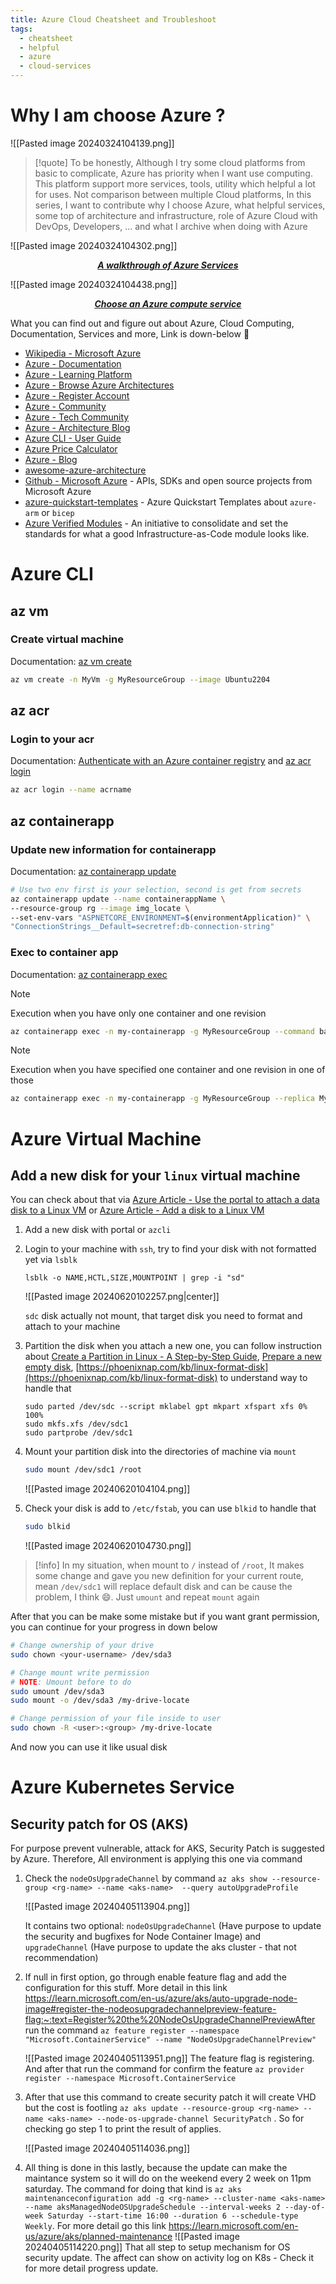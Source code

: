 ```yaml
---
title: Azure Cloud Cheatsheet and Troubleshoot
tags:
  - cheatsheet
  - helpful
  - azure
  - cloud-services
---
```

# Why I am choose Azure ?

![[Pasted image 20240324104139.png]]
>[!quote]
>To be honestly, Although I try some cloud platforms from basic to complicate, Azure has priority when I want use computing. This platform support more services, tools, utility which helpful a lot for uses. Not comparison between multiple Cloud platforms, In this series, I want to contribute why I choose Azure, what helpful services, some top of architecture and infrastructure, role of Azure Cloud with DevOps, Developers, ... and what I archive when doing with Azure

![[Pasted image 20240324104302.png]]
<div align="center">
    <strong><em><p style="text-align: center;"><a href="https://iamguptarishi.wordpress.com/2019/03/04/a-walkthrough-of-azure-services/">A walkthrough of Azure Services</a></p></em></strong>
</div>

![[Pasted image 20240324104438.png]]
<div align="center">
    <strong><em><p style="text-align: center;"><a href="https://learn.microsoft.com/en-us/azure/architecture/guide/technology-choices/compute-decision-tree">Choose an Azure compute service</a></p></em></strong>
</div>
What you can find out and figure out about Azure, Cloud Computing, Documentation, Services and more, Link is down-below 🤝

- [Wikipedia - Microsoft Azure](https://en.wikipedia.org/wiki/Microsoft_Azure)
- [Azure - Documentation](https://learn.microsoft.com/en-us/azure/?product=popular)
- [Azure - Learning Platform](https://learn.microsoft.com/en-us/training/azure/)
- [Azure - Browse Azure Architectures](https://learn.microsoft.com/en-us/azure/architecture/browse/)
- [Azure - Register Account](https://azure.microsoft.com/en-us/free)
- [Azure - Community](https://techcommunity.microsoft.com/t5/azure/ct-p/Azure)
- [Azure - Tech Community](https://techcommunity.microsoft.com/)
- [Azure - Architecture Blog](https://techcommunity.microsoft.com/t5/azure-architecture-blog/bg-p/AzureArchitectureBlog)
- [Azure CLI - User Guide](https://learn.microsoft.com/en-us/cli/azure/reference-index?view=azure-cli-latest)
- [Azure Price Calculator](https://azure.microsoft.com/en-gb/pricing/calculator/)
- [Azure - Blog](https://azure.microsoft.com/en-us/blog/)
- [awesome-azure-architecture](https://github.com/lukemurraynz/awesome-azure-architecture)
- [Github - Microsoft Azure](https://github.com/Azure) - APIs, SDKs and open source projects from Microsoft Azure
- [azure-quickstart-templates](https://github.com/Azure/azure-quickstart-templates) - Azure Quickstart Templates about `azure-arm` or `bicep`
- [Azure Verified Modules](https://azure.github.io/Azure-Verified-Modules/) - An initiative to consolidate and set the standards for what a good Infrastructure-as-Code module looks like.
# Azure CLI

## az vm

### Create virtual machine

Documentation: [az vm create](https://learn.microsoft.com/en-us/cli/azure/vm?view=azure-cli-latest#az-vm-create)

```bash
az vm create -n MyVm -g MyResourceGroup --image Ubuntu2204
```

## az acr

### Login to your acr

Documentation: [Authenticate with an Azure container registry](https://learn.microsoft.com/en-us/azure/container-registry/container-registry-authentication?tabs=azure-cli) and [az acr login](https://learn.microsoft.com/en-us/cli/azure/acr?view=azure-cli-latest#az-acr-login)

```bash
az acr login --name acrname
```

## az containerapp

### Update new information for containerapp

Documentation: [az containerapp update](https://learn.microsoft.com/en-us/cli/azure/containerapp?view=azure-cli-latest#az-containerapp-update)

```bash
# Use two env first is your selection, second is get from secrets
az containerapp update --name containerappName \
--resource-group rg --image img_locate \
--set-env-vars "ASPNETCORE_ENVIRONMENT=$(environmentApplication)" \
"ConnectionStrings__Default=secretref:db-connection-string"
```

### Exec to container app

Documentation: [az containerapp exec](https://learn.microsoft.com/en-us/cli/azure/containerapp?view=azure-cli-latest#az-containerapp-exec)

>[!note]
>Execution when you have only one container and one revision

```bash
az containerapp exec -n my-containerapp -g MyResourceGroup --command bash
```

>[!note]
>Execution when you have specified one container and one revision in one of those

```bash
az containerapp exec -n my-containerapp -g MyResourceGroup --replica MyReplica --revision MyRevision
```

# Azure Virtual Machine

## Add a new disk for your `linux` virtual machine

You can check about that via [Azure Article - Use the portal to attach a data disk to a Linux VM](https://learn.microsoft.com/en-us/azure/virtual-machines/linux/attach-disk-portal) or [Azure Article - Add a disk to a Linux VM](https://learn.microsoft.com/en-us/azure/virtual-machines/linux/add-disk?tabs=ubuntu)

1. Add a new disk with portal or `azcli`
2. Login to your machine with `ssh`, try to find your disk with not formatted yet via `lsblk`

	```shell
	lsblk -o NAME,HCTL,SIZE,MOUNTPOINT | grep -i "sd"
	```

	![[Pasted image 20240620102257.png|center]]

	`sdc` disk actually not mount, that target disk you need to format and attach to your machine

3. Partition the disk when you attach a new one, you can follow instruction about [Create a Partition in Linux - A Step-by-Step Guide](https://www.digitalocean.com/community/tutorials/create-a-partition-in-linux), [Prepare a new empty disk](https://learn.microsoft.com/en-us/azure/virtual-machines/linux/attach-disk-portal#prepare-a-new-empty-disk),  [https://phoenixnap.com/kb/linux-format-disk](https://phoenixnap.com/kb/linux-format-disk) to understand way to handle that

	```shell
	sudo parted /dev/sdc --script mklabel gpt mkpart xfspart xfs 0% 100%
	sudo mkfs.xfs /dev/sdc1
	sudo partprobe /dev/sdc1
	```

4. Mount your partition disk into the directories of machine via `mount`

	```bash
	sudo mount /dev/sdc1 /root
	```

	![[Pasted image 20240620104104.png]]

5. Check your disk is add to `/etc/fstab`, you can use `blkid` to handle that

	```bash
	sudo blkid
	```

	![[Pasted image 20240620104730.png]]

>[!info]
>In my situation, when mount to `/` instead of `/root`, It makes some change and gave you new definition for your current route, mean `/dev/sdc1` will replace default disk and can be cause the problem, I think 😄. Just `umount` and repeat `mount` again

After that you can be make some mistake but if you want grant permission, you can continue for your progress in down below

```bash
# Change ownership of your drive
sudo chown <your-username> /dev/sda3

# Change mount write permission
# NOTE: Umount before to do
sudo umount /dev/sda3
sudo mount -o /dev/sda3 /my-drive-locate

# Change permission of your file inside to user
sudo chown -R <user>:<group> /my-drive-locate
```

And now you can use it like usual disk
# Azure Kubernetes Service
## Security patch for OS (AKS)

For purpose prevent vulnerable, attack for AKS, Security Patch is suggested by Azure. Therefore, All environment is applying this one via command

1. Check the `nodeOsUpgradeChannel` by command `az aks show --resource-group <rg-name> --name <aks-name>  --query autoUpgradeProfile`

	![[Pasted image 20240405113904.png]]

	It contains two optional: `nodeOsUpgradeChannel` (Have purpose to update the security and bugfixes for Node Container Image) and `upgradeChannel` (Have purpose to update the aks cluster - that not recommendation)

2. If null in first option, go through enable feature flag and add the configuration for this stuff. More detail in this link https://learn.microsoft.com/en-us/azure/aks/auto-upgrade-node-image#register-the-nodeosupgradechannelpreview-feature-flag:~:text=Register%20the%20NodeOsUpgradeChannelPreviewAfter run the command `az feature register --namespace "Microsoft.ContainerService" --name "NodeOsUpgradeChannelPreview"`

	![[Pasted image 20240405113951.png]]
	The feature flag is registering. And after that run the command for confirm the feature `az provider register --namespace Microsoft.ContainerService`

3. After that use this command to create security patch it will create VHD but the cost is footling `az aks update --resource-group <rg-name> --name <aks-name> --node-os-upgrade-channel SecurityPatch` . So for checking go step 1 to print the result of applies.

	![[Pasted image 20240405114036.png]]

4. All thing is done in this lastly, because the update can make the maintance system so it will do on the weekend every 2 week on 11pm saturday. The command for doing that kind is `az aks maintenanceconfiguration add -g <rg-name> --cluster-name <aks-name> --name aksManagedNodeOSUpgradeSchedule --interval-weeks 2 --day-of-week Saturday --start-time 16:00 --duration 6 --schedule-type Weekly`. For more detail go this link https://learn.microsoft.com/en-us/azure/aks/planned-maintenance
   ![[Pasted image 20240405114220.png]]
   That all step to setup mechanism for OS security update. The affect can show on activity log on K8s - Check it for more detail progress update.